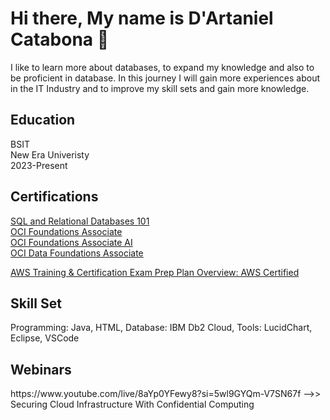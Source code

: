 ## <h1> Hi there, My name is D'Artaniel Catabona 👋</h1>
I like to learn more about databases, to expand my knowledge and also to be proficient in database. 
In this journey I will gain more experiences about in the IT Industry and to improve my skill sets and gain more knowledge.
<h2>Education</h2>
 BSIT
   <br>
New Era Univeristy
   <br>
  2023-Present
  <h2>Certifications</h2>
  <a href = "https://courses.cognitiveclass.ai/certificates/211e363f43574220a3bdb0f67c9ad9e5"> SQL and Relational Databases 101</a> <br>
  <a href = "https://catalog-education.oracle.com/ords/certview/sharebadge?id=E0B702A5DE4CE0F9B655B3A176A52FE2D60D66DC3B06D9E8B963245E209E6C92&fbclid=IwY2xjawG7fvxleHRuA2FlbQIxMQABHS5ug4_shFgLDbgU71-hl49ceG8hyPjDpM-G8tzOI1-2OIK0ffuYqejsUg_aem_WeDQ_kDndW23FxpZx7ZClQ">OCI Foundations Associate</a><br>
  <a href = "https://catalog-education.oracle.com/ords/certview/sharebadge?id=5DCABCD892DAB9448F5474573E7AEB4169E8059AA3D732D3315CD210A56F4A37&fbclid=IwY2xjawHEpaNleHRuA2FlbQIxMQABHQWdgEvQ01W02QP-WzUevzDcth6er_uRL5QJ09Rfetgj0djwWv7DUdbVAw_aem_rGjJ9ugAvmp_Ed3LZZQ5NA">OCI Foundations Associate AI</a><br>
  <a href = "https://catalog-education.oracle.com/ords/certview/sharebadge?id=E0B702A5DE4CE0F9B655B3A176A52FE29DFE51561B3122C1647013A7B69F5AC2&fbclid=IwZXh0bgNhZW0CMTEAAR0MndJRxJMHf0rkxgDWo3wxWX4WC-Fub0oTljlOYzK7FCkOMGY047W84oA_aem_xj3WA32SNdg-eOxFgggZsQ">OCI Data Foundations Associate</a><br>
  
  <a href = "https://skillbuilder.aws/6149acc9-b8f3-4cec-b7a4-90d8fff09f56">AWS Training & Certification Exam Prep Plan Overview: AWS Certified</a><br>

  <h2>Skill Set</h2>
   Programming: Java, HTML, Database: IBM Db2 Cloud, Tools: LucidChart, Eclipse, VSCode


<h2> Webinars </h2>
https://www.youtube.com/live/8aYp0YFewy8?si=5wl9GYQm-V7SN67f -->> Securing Cloud Infrastructure With Confidential Computing
